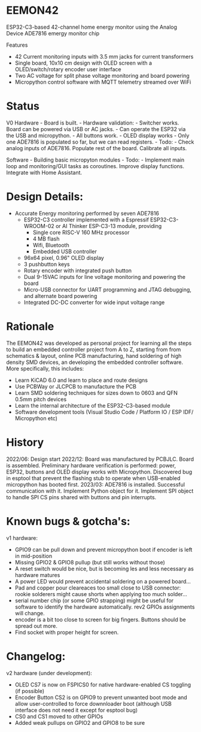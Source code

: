 # EEMON42
ESP32-C3-based 42-channel home energy monitor using the Analog Device ADE7816 emergy monitor chip

Features

  - 42 Current monitoring inputs with 3.5 mm jacks for current transformers
  - Single board, 10x10 cm design with OLED screen with a OLED/switch/rotary encoder user interface
  - Two AC voltage for split phase voltage monitoring and board powering
  - Micropython control software with MQTT telemetry streamed over WiFi

# Status

  V0 Hardware
    - Board is built. 
    - Hardware validation:
      - Switcher works. Board can be powered via USB or AC jacks. 
      - Can operate the ESP32 via the USB and micropython. 
      - All buttons work.
      - OLED display works
      - Only one ADE7816 is populated so far, but we can read registers.
    - Todo: 
      - Check analog inputs of ADE7816. Populate rest of the board. Calibrate all inputs.

  Software
    - Building basic micropyton modules
    - Todo: 
      - Implement main loop and monitoring/GUI tasks as coroutines. Improve display functions. Integrate with Home Assistant.


# Design Details:
- Accurate Energy monitoring performed by seven ADE7816
  - ESP32-C3 controller implemented with a Espressif ESP32-C3-WROOM-02 or AI Thinker ESP-C3-13 module, providing 
      - Single core RISC-V 160 MHz processor
      - 4 MB flash
      - Wifi, Bluetooth
      - Embedded USB controller
  - 96x64 pixel, 0.96" OLED display
  - 3 pushbutton keys 
  - Rotary encoder with integrated push button
  - Dual 9-15VAC inputs for line voltage monitoring and powering the board
  - Micro-USB connector for UART programming and JTAG debugging, and alternate board powering      
  - Integrated DC-DC converter for wide input voltage range

# Rationale

The EEMON42 was developed as personal project for learning all the steps to build an embedded controller project from A to Z, starting from from schematics & layout, online PCB manufacturing, hand soldering of high density SMD devices, an developing the embedded controller software. More specifically, this includes:

   - Learn KiCAD 6.0 and learn to place and route designs
   - Use PCBWay or JLCPCB to manufacture the PCB
   - Learn SMD soldering techniques for sizes down to 0603 and QFN 0.5mm pitch devices
   - Learn the internal architecture of the ESP32-C3-based module
   - Software development tools (Visual Studio Code / Platform IO / ESP IDF/ Micropython etc)

# History

2022/06: Design start
2022/12: Board was manufactured by PCBJLC. Board is assembled. Preliminary hardware verification is performed: power, ESP32, buttons and OLED display works with Micropython. Discovered bug in esptool that prevent the flashing stub to operate when USB-enabled micropython has booted first.
2023/03: ADE7816 is installed. Successful communication with it. Implement Python object for it. Implement SPI object to handle SPI CS pins shared with buttons and pin interrupts.

# Known bugs & gotcha's:

v1 hardware:
  - GPIO9 can be pull down and prevent micropython boot if encoder is left in mid-position
  - Missing GPIO2 & GPIO8 pullup (but still works without those)
  - A reset switch would be nice, but is becoming les and less necessary as hardware matures
  - A power LED would prevent accidental soldering on a powered board...
  - Pad and copper pour cleareaces too small close to USB connector: rookie solderers might cause shorts when applying too much solder...
  - serial number chip (or some GPIO strapping) might be useful for software to identify the hardware automatically. rev2 GPIOs assignments will change.  
  - encoder is a bit too close to screen for big fingers. Buttons should be spread out more.
  - Find socket with proper height for screen.

# Changelog:

 v2 hardware (under development):
  - OLED CS7 is now on FSPICS0 for native hardware-enabled CS toggling (if possible)
  - Encoder Button CS2 is on GPIO9 to prevent unwanted boot mode and allow user-controlled to force downnloader boot (although USB interface does not need it except for esptool bug)
  - CS0 and CS1 moved to other GPIOs
  - Added weak pullups on GPIO2 and GPIO8 to be sure

